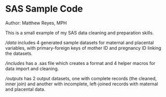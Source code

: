 # SAS Sample Code

Author: Matthew Reyes, MPH

This is a small example of my SAS data cleaning and preparation skills.

*/data* includes 4 generated sample datasets for maternal and placental variables, with primary-foreign keys of mother ID and pregnancy ID linking the datasets.

*/includes* has a .sas file which creates a format and 4 helper macros for data import and cleaning.

*/outputs* has 2 output datasets, one with complete records (the cleaned, inner join) and another with incomplete, left-joined records with maternal and placental data.

